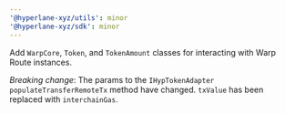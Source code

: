 ```yaml
---
'@hyperlane-xyz/utils': minor
'@hyperlane-xyz/sdk': minor
---
```


Add `WarpCore`, `Token`, and `TokenAmount` classes for interacting with Warp Route instances.

_Breaking change_: The params to the `IHypTokenAdapter` `populateTransferRemoteTx` method have changed. `txValue` has been replaced with `interchainGas`.

